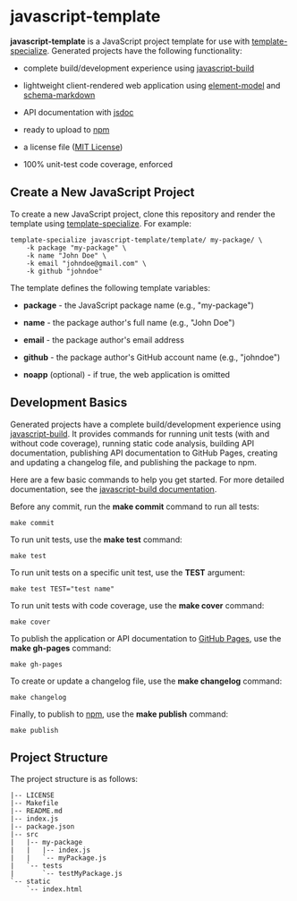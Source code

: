 # javascript-template

**javascript-template** is a JavaScript project template for use with
[template-specialize](https://pypi.org/project/template-specialize/).
Generated projects have the following functionality:

- complete build/development experience using [javascript-build](https://github.com/craigahobbs/javascript-build#readme)

- lightweight client-rendered web application using [element-model](https://www.npmjs.com/package/element-model)
  and [schema-markdown](https://www.npmjs.com/package/schema-markdown)

- API documentation with [jsdoc](https://www.npmjs.com/package/jsdoc)

- ready to upload to [npm](https://www.npmjs.com/)

- a license file ([MIT License](https://choosealicense.com/licenses/mit/))

- 100% unit-test code coverage, enforced


## Create a New JavaScript Project

To create a new JavaScript project, clone this repository and render the template using
[template-specialize](https://pypi.org/project/template-specialize/). For example:

```
template-specialize javascript-template/template/ my-package/ \
    -k package "my-package" \
    -k name "John Doe" \
    -k email "johndoe@gmail.com" \
    -k github "johndoe"
```

The template defines the following template variables:

- **package** - the JavaScript package name (e.g., "my-package")

- **name** - the package author's full name (e.g., "John Doe")

- **email** - the package author's email address

- **github** - the package author's GitHub account name (e.g., "johndoe")

- **noapp** (optional) - if true, the web application is omitted


## Development Basics

Generated projects have a complete build/development experience using
[javascript-build](https://github.com/craigahobbs/javascript-build#readme).
It provides commands for running unit tests (with and without code coverage), running static code analysis,
building API documentation, publishing API documentation to GitHub Pages, creating and updating a changelog file,
and publishing the package to npm.

Here are a few basic commands to help you get started. For more detailed documentation, see the
[javascript-build documentation](https://github.com/craigahobbs/javascript-build#readme).

Before any commit, run the **make commit** command to run all tests:

```
make commit
```

To run unit tests, use the **make test** command:

```
make test
```

To run unit tests on a specific unit test, use the **TEST** argument:

```
make test TEST="test name"
```

To run unit tests with code coverage, use the **make cover** command:

```
make cover
```

To publish the application or API documentation to [GitHub Pages](https://pages.github.com/), use the **make gh-pages** command:

```
make gh-pages
```

To create or update a changelog file, use the **make changelog** command:

```
make changelog
```

Finally, to publish to [npm](https://www.npmjs.com/), use the **make publish** command:

```
make publish
```


## Project Structure

The project structure is as follows:

```
|-- LICENSE
|-- Makefile
|-- README.md
|-- index.js
|-- package.json
|-- src
|   |-- my-package
|   |   |-- index.js
|   |   `-- myPackage.js
|   `-- tests
|       `-- testMyPackage.js
`-- static
    `-- index.html
```
